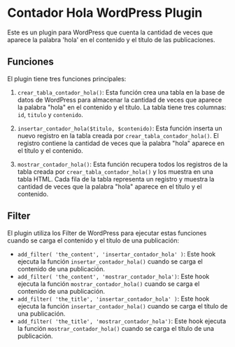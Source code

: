 # Contador Hola WordPress Plugin

Este es un plugin para WordPress que cuenta la cantidad de veces que aparece la palabra 'hola' en el contenido y el título de las publicaciones.

## Funciones

El plugin tiene tres funciones principales:

1. `crear_tabla_contador_hola()`: Esta función crea una tabla en la base de datos de WordPress para almacenar la cantidad de veces que aparece la palabra "hola" en el contenido y el título. La tabla tiene tres columnas: `id`, `titulo` y `contenido`.

2. `insertar_contador_hola($titulo, $contenido)`: Esta función inserta un nuevo registro en la tabla creada por `crear_tabla_contador_hola()`. El registro contiene la cantidad de veces que la palabra "hola" aparece en el título y el contenido.

3. `mostrar_contador_hola()`: Esta función recupera todos los registros de la tabla creada por `crear_tabla_contador_hola()` y los muestra en una tabla HTML. Cada fila de la tabla representa un registro y muestra la cantidad de veces que la palabra "hola" aparece en el título y el contenido.

## Filter

El plugin utiliza los Filter de WordPress para ejecutar estas funciones cuando se carga el contenido y el título de una publicación:

- `add_filter( 'the_content', 'insertar_contador_hola' )`: Este hook ejecuta la función `insertar_contador_hola()` cuando se carga el contenido de una publicación.
- `add_filter( 'the_content', 'mostrar_contador_hola')`: Este hook ejecuta la función `mostrar_contador_hola()` cuando se carga el contenido de una publicación.
- `add_filter( 'the_title', 'insertar_contador_hola' )`: Este hook ejecuta la función `insertar_contador_hola()` cuando se carga el título de una publicación.
- `add_filter( 'the_title', 'mostrar_contador_hola')`: Este hook ejecuta la función `mostrar_contador_hola()` cuando se carga el título de una publicación.


